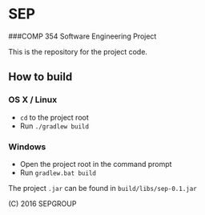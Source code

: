 # SEP
###COMP 354 Software Engineering Project

This is the repository for the project code.

## How to build
### OS X / Linux
 - `cd` to the project root
 - Run `./gradlew build`

### Windows
 - Open the project root in the command prompt
 - Run `gradlew.bat build`

The project `.jar` can be found in `build/libs/sep-0.1.jar`


(C) 2016 SEPGROUP